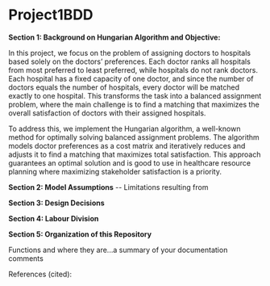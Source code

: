 # Project1BDD

**Section 1: Background on Hungarian Algorithm and Objective:**

In this project, we focus on the problem of assigning doctors to hospitals based solely on the doctors’ preferences. Each doctor ranks all hospitals from most preferred to least preferred, while hospitals do not rank doctors. Each hospital has a fixed capacity of one doctor, and since the number of doctors equals the number of hospitals, every doctor will be matched exactly to one hospital. This transforms the task into a balanced assignment problem, where the main challenge is to find a matching that maximizes the overall satisfaction of doctors with their assigned hospitals.

To address this, we implement the Hungarian algorithm, a well-known method for optimally solving balanced assignment problems. The algorithm models doctor preferences as a cost matrix and iteratively reduces and adjusts it to find a matching that maximizes total satisfaction. This approach guarantees an optimal solution and is good to use in healthcare resource planning where maximizing stakeholder satisfaction is a priority. 

**Section 2: Model Assumptions**
 -- Limitations resulting from

**Section 3: Design Decisions**


**Section 4: Labour Division**


**Section 5: Organization of this Repository**

Functions and where they are...a summary of your documentation comments









References (cited):
